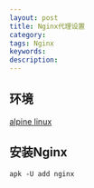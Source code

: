 ```yaml
---
layout: post
title: Nginx代理设置
category: 
tags: Nginx
keywords: 
description: 
---
```


## 环境

[alpine linux](http://alpinelinux.org/)

## 安装Nginx

	apk -U add nginx